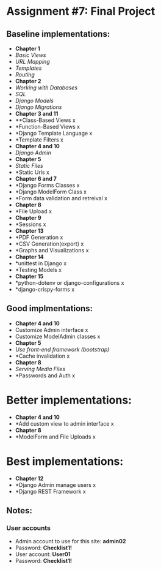# Assignment #7: Final Project

## Baseline implementations:
- **Chapter 1**
- *Basic Views*
- *URL Mapping*
- *Templates*
- *Routing*
- **Chapter 2**
- *Working with Databases*
- *SQL*
- *Django Models*
- *Django Migrations*
- **Chapter 3 and 11**				
- **Class-Based Views	x			
- *Function-Based Views x
- *Django Template Language x
- *Template Filters x		
- **Chapter 4 and 10**				
- *Django Admin*   
- **Chapter 5**				
- *Static Files*		
- *Static Urls x			
- **Chapter 6 and 7**				
- *Django Forms Classes x
- *Django ModelForm Class x
- *Form data validation and retreival x			
- **Chapter 8**
- *File Upload x				
- **Chapter 9**
- *Sessions x
- **Chapter 13**
- *PDF Generation x
- *CSV Generation(export) x
- *Graphs and Visualizations x
- **Chapter 14**
- *unittest in Django x
- *Testing Models x
- **Chapter 15**
- *python-dotenv or django-configurations x
- *django-crispy-forms x 	

## Good implmentations:
- **Chapter 4 and 10**
- Customize Admin interface x
- Customize ModelAdmin classes x
- **Chapter 5**
- *Use front-end framework (bootstrap)*
- *Cache invalidation x
- **Chapter 8**
- *Serving Media Files*
- *Passwords and Auth x
# Better implementations:
- **Chapter 4 and 10**
- *Add custom view to admin interface x
- **Chapter 8**
- *ModelForm and File Uploads x

# Best implementations:
- **Chapter 12**
- *Django Admin manage users x
- *Django REST Framework x

## Notes:
### User accounts
- Admin account to use for this site: **admin02**
- Password: **Checklist1!**
- User account: **User01**
- Password: **Checklist1!**
